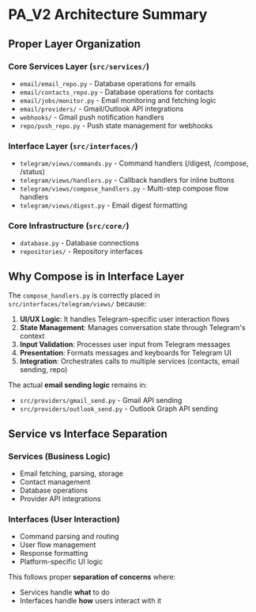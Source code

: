 # PA_V2 Architecture Summary

## Proper Layer Organization

### Core Services Layer (`src/services/`)
- `email/email_repo.py` - Database operations for emails
- `email/contacts_repo.py` - Database operations for contacts  
- `email/jobs/monitor.py` - Email monitoring and fetching logic
- `email/providers/` - Gmail/Outlook API integrations
- `webhooks/` - Gmail push notification handlers
- `repo/push_repo.py` - Push state management for webhooks

### Interface Layer (`src/interfaces/`)
- `telegram/views/commands.py` - Command handlers (/digest, /compose, /status)
- `telegram/views/handlers.py` - Callback handlers for inline buttons
- `telegram/views/compose_handlers.py` - Multi-step compose flow handlers
- `telegram/views/digest.py` - Email digest formatting

### Core Infrastructure (`src/core/`)
- `database.py` - Database connections
- `repositories/` - Repository interfaces

## Why Compose is in Interface Layer

The `compose_handlers.py` is correctly placed in `src/interfaces/telegram/views/` because:

1. **UI/UX Logic**: It handles Telegram-specific user interaction flows
2. **State Management**: Manages conversation state through Telegram's context
3. **Input Validation**: Processes user input from Telegram messages
4. **Presentation**: Formats messages and keyboards for Telegram UI
5. **Integration**: Orchestrates calls to multiple services (contacts, email sending, repo)

The actual **email sending logic** remains in:
- `src/providers/gmail_send.py` - Gmail API sending
- `src/providers/outlook_send.py` - Outlook Graph API sending

## Service vs Interface Separation

### Services (Business Logic)
- Email fetching, parsing, storage
- Contact management
- Database operations
- Provider API integrations

### Interfaces (User Interaction)
- Command parsing and routing
- User flow management
- Response formatting
- Platform-specific UI logic

This follows proper **separation of concerns** where:
- Services handle **what** to do
- Interfaces handle **how** users interact with it
